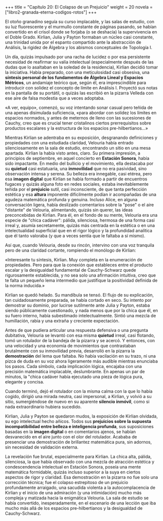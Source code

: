 +++
title = "Capítulo 20: El Colapso de un Prejuicio"
weight = 20
novela = ["libro2-granada-eterna-codigos-rotos"]
+++

El otoño granadino seguía su curso implacable, y las salas de estudio, con su luz fluorescente y el murmullo constante de páginas pasando, se habían convertido en el crisol donde se forjaba (o se deshacía) la supervivencia en el Doble Grado. Kirlian, Julia y Payton formaban un núcleo casi constante, una trinidad unida por el espanto compartido ante la abstracción de Análisis, la rigidez de Álgebra y los abismos conceptuales de Topología I.

Un día, quizás impulsado por una racha de lucidez o por esa persistente necesidad de reafirmar su valía intelectual (especialmente después de las dudas que lo asaltaban en la soledad de la residencia), Kirlian decidió tomar la iniciativa. Había preparado, con una meticulosidad casi obsesiva, una **síntesis personal de los fundamentos de Álgebra Lineal y Espacios Métricos**, un andamiaje teórico que, según él, era imprescindible para introducir con solidez el concepto de límite en Análisis I. Proyectó sus notas en la pantalla de su portátil, o quizás las escribió en la pizarra Velleda con ese aire de falsa modestia que a veces adoptaba.

«A ver, equipo», comenzó, su voz intentando sonar casual pero teñida de una apenas disimulada suficiencia, «para abordar con solidez los límites en espacios normados, y antes de meternos de lleno con las sucesiones de Cauchy, creo que es crucial tener cristalinos ciertos prerrequisitos sobre productos escalares y la estructura de los espacios pre-hilbertianos…»

Mientras Kirlian se adentraba en su exposición, desgranando definiciones y propiedades con una estudiada claridad, Velouria había entrado silenciosamente en la sala de estudio, encontrando un sitio en una mesa apartada. Kirlian la había visto antes, claro. Su primera impresión, a principios de septiembre, en aquel concierto en **Estación Sonora**, había sido impactante. En medio del bullicio y el movimiento, ella destacaba por su **quietud** casi estatuaria, una **inmovilidad** que no era pasividad, sino observación intensa y serena. Su belleza era innegable, casi etérea, pero esa **imagen digital** que Kirlian se había formado a partir de encuentros fugaces y quizás alguna foto en redes sociales, estaba inevitablemente teñida por el **prejuicio** sutil, casi inconsciente, de que tanta perfección estética y esa **altura** imponente difícilmente podían ir acompañadas de una agudeza matemática profunda y genuina. Incluso Alice, en alguna conversación ligera, había deslizado comentarios sobre la "pose" o el aire "distante" de Velouria, alimentando, quizás sin querer, las ideas preconcebidas de Kirlian. Para él, en el fondo de su mente, Velouria era una especie de "chica cadáver": pálida, silenciosa, hermosa de una forma casi irreal y, asumía secretamente, quizás más centrada en la estética o en una intelectualidad superficial que en el rigor lógico y la profundidad analítica que él tanto valoraba (y que a veces sentía que le faltaba a sí mismo).

Así que, cuando Velouria, desde su rincón, intervino con una voz tranquila pero de una claridad cortante, rompiendo el monólogo de Kirlian:

«Interesante tu síntesis, Kirlian. Muy completa en la enumeración de propiedades. Pero para que la conexión que estableces entre el producto escalar y la desigualdad fundamental de Cauchy-Schwarz quede rigurosamente establecida, y no sea solo una afirmación intuitiva, creo que te falta un pequeño lema intermedio que justifique la positividad definida de la norma inducida.»

Kirlian se quedó helado. Su mandíbula se tensó. El flujo de su explicación, tan cuidadosamente preparada, se había cortado en seco. Su intento por demostrar su dominio, por lucirse sutilmente ante Julia y Payton, estaba siendo públicamente cuestionado, y nada menos que por la chica que él, en su fuero interno, había subestimado intelectualmente. Sintió una mezcla de humillación, rabia y una extraña y creciente expectación.

Antes de que pudiera articular una respuesta defensiva o una pregunta dubitativa, Velouria se levantó con esa misma **quietud** irreal, casi flotando, tomó un rotulador de la bandeja de la pizarra y se acercó. Y entonces, con una velocidad y una economía de movimientos que contrastaban brutalmente con su inmovilidad previa, desarrolló en la pizarra la **demostración** del lema que faltaba. No había vacilación en su trazo, ni una pizca de duda en su voz ahora ligeramente más audible mientras enunciaba los pasos. Cada símbolo, cada implicación lógica, encajaba con una precisión matemática implacable, deslumbrante. En apenas un par de minutos, la "chica cadáver había ejecutado una pieza de lógica pura, elegante y concisa.

Cuando terminó, dejó el rotulador con la misma calma con la que lo había cogido, dirigió una mirada neutra, casi impersonal, a Kirlian, y volvió a su sitio, sumergiéndose de nuevo en su aparente **silencio inmóvil**, como si nada extraordinario hubiera sucedido.

Kirlian, Julia y Payton se quedaron mudos, la exposición de Kirlian olvidada, su ego intelectual hecho añicos. Todos sus **prejuicios sobre la supuesta incompatibilidad entre belleza e inteligencia profunda**, sus suposiciones basadas en la **imagen digital** o en comentarios ajenos, se habían desvanecido en el aire junto con el olor del rotulador. Acababa de presenciar una demostración de brillantez matemática pura, sin adornos, sin necesidad de validación externa.

La revelación fue brutal, especialmente para Kirlian. La chica alta, pálida, silenciosa, la que había observado con una mezcla de atracción estética y condescendencia intelectual en Estación Sonora, poseía una mente matemática formidable, quizás incluso superior a la suya en ciertos aspectos de rigor y claridad. Esa demostración en la pizarra no fue solo una corrección técnica; fue el colapso estrepitoso de un prejuicio profundamente arraigado, una sacudida violenta a la autocomplacencia de Kirlian y el inicio de una admiración (y una intimidación) mucho más compleja y matizada hacia la enigmática Velouria. La sala de estudio se había convertido, inesperadamente, en el escenario de una lección que iba mucho más allá de los espacios pre-hilbertianos y la desigualdad de Cauchy-Schwarz.